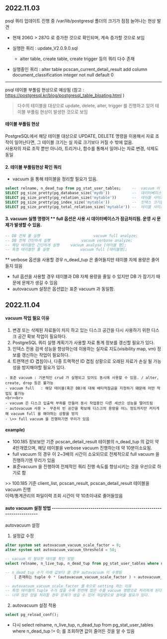 ## 2022.11.03 

psql  쿼리 업데이트 진행 중 /var/lib/postgresql 폴더의 크기가 점점 늘어나는 현상 발견
- 현재 206G > 287G 로 증가한 것으로 확인되며, 계속 증가할 것으로 보임

- 실행한 쿼리 : update_V2.0.9.0.sql    
    - alter table, create table, create trigger 등의 쿼리 다수 존재
- 실행중인 쿼리 : alter table pcscan_current_detail_result add column document_classification integer not null default 0
----------------------------------------------------------------------------------------------------------------
psql 테이블 부풀림 현상으로 예상됨 (참고 : https://postgresql.kr/blog/postgresql_table_bloating.html )    
> 다수의 테이블을 대상으로 update, delete, alter, trigger 를 진행하고 있어 테이블 부풀림 현상이 발생한 것으로 보임

#### 테이블 부풀림 현상
PostgreSQL에서 해당 테이블 대상으로 UPDATE, DELETE 명령을 이용해서 자료 조작이 일어난다면, 그 테이블 크기는 실 자료 크기보다 커질 수 밖에 없음.    
사용자의 자료 조작 뿐만 아니라, 트리거나, 함수를 통해서 일어나는 자료 변경, 삭제도 동일

#### 2. 테이블 부풀림현상 확인 쿼리
- vacuum 을 통해 테이블을 정리할 필요가 있음.
```sql
select relname, n_dead_tup from pg_stat_user_tables;     --  vacuum 이 필요한 확인      
SELECT pg_size_pretty(pg_database_size('mydb'))          --  데이터베이스 용량 확인
SELECT pg_size_pretty(pg_relation_size('mytable'))       --  테이블 사이즈 확인         
SELECT pg_size_pretty(pg_index_size('mytable'))          --  인덱스 크기를 계산
SELECT pg_size_pretty(pg_total_relation_size('mytable')) --  테이블 사이즈 체크 시 연관 인덱스 사이즈 합산 
```

#### 3. vacuum 실행 명령어 ** full 옵션은 사용 시 데이터베이스가 잠금처리됨. 운영 시 문제가 발생할 수 있음. 
```sql
-- DB 전체 풀 실행                        vacuum full analyze;
-- DB 전체 간단하게 실행              vacuum verbose analyze;
-- 해당 테이블만 간단하게 실행     vacuum analyse [테이블 명];
-- 특정 테이블만 풀 실행              vacuum full [테이블명];
```
** verbose 옵션을 사용할 경우 n_dead_tup 은 줄어들지만 테이블 자체 용량은 줄어들지 않음    
- full 옵션을 사용할 경우 테이블과 DB 자체 용량을 줄일 수 있지만 DB 가 잠기기 때문에 문제가 생길 수 있음    
- autovacuum 설정은 옵션없는 표준 vacuum 과 동일함.    


## 2022.11.04
#### vacuum 작업 필요 이유
1. 변경 또는 삭제된 자료들이 차지 하고 있는 디스크 공간을 다시 사용하기 위한 디스크 공간 확보 작업이 필요하다.
2. PostgreSQL 쿼리 실행 계획기가 사용할 자료 통계 정보를 갱신할 필요가 있다.
3. 인덱스 전용 검색 성능을 향상하는데 이용하는 실자료 지도(visibility map, vm) 정보를 갱신하는 작업이 필요하다.
4. 트랜잭션 ID 겹침이나, 다중 트랙잭션 ID 겹침 상황으로 오래된 자료가 손실 될 가능성을 방지해야할 필요가 있다.

```
- 표준 vacuum : 기본적인 crud 가 실행되고 있어도 동시에 사용할 수 있음. / alter, create, drop 등은 불가능
- vacuum full   : 해당 테이블(혹은 DB)에 대해 배타적잠금을 지정하기 떄문에 어떤 작업도 불가능
<br><br>
- vacuum 은 디스크 입출력 부하를 만들어 동시 작업중인 다른 세션으 성능을 떨어뜨림
- autovacuum 사용 >  꾸준히 빈 공간을 확보해 디스크의 용량을 어느 정도까지만 커지게 해 vacuum full 을 해야하는 상황을 방지
- \>> full vacuum 을 진행하기엔 무리가 있음
```
#### example)
- 100.185 정보보안 기준 pcscan_detail_result 테이블의 n_dead_tup 의 값이 약 4만개였으며, 해당 테이블을 verbose vacuum 진행하는데 약 10분이소요됨.
- full vacuum 의 경우 이 2~3배의 시간이 소요되므로 전체적으로 full vacuum 을 진행하기엔 무리가 있음
- 표준vacuum 을 진행하여 전체적인 쿼리 진행 속도를 향상시키는 것을 우선으로 하기로 함

\>> 100.185 기준 client_list, pcscan_result, pcscan_detail_result 테이블을 vacuum 진행        
      이력/통계관리의 파일이력 조회 시간이 약 10초이내로 줄어들었음

#### auto vacuum 설정 방법 ----------------------------------------------------------------------

autovacuum 설정

1. 설정값 수정
```sql
alter system set autovacuum_vacuum_scale_factor = 0;
alter system set autovacuum_vacuum_threshold = 50;

-- vacuum 이 필요한 테이블 확인 방법
select relname, n_live_tup, n_dead_tup from pg_stat_user_tables where n_dead_tup != 0;

-- n_dead_tup 수가 아래 값보다 클 경우 autovacuum 이 수행됨
    [ 존재하는 tuple 수 * (autovacuum_vacuum_scale_factor ) + autovacuum_vacuum_threshold ]

-- autovacuum_vacuum_scale_factor 를 0으로 setting 하는 이유
-- 특정 테이블의 tuple 수가 많을 수록 한번에 많은 수를 vacuum 명령으로 처리하게 된다.
-- 너무 많은 양을 처리할 경우 문제가 생길 수 있어 적당량으로 끊어줄 필요가 있다.
```
2. autovacuum 설정 적용
```sql
select pg_reload_conf();
```
- 다시 select relname, n_live_tup, n_dead_tup from pg_stat_user_tables where n_dead_tup != 0; 를 조회하면 값이 줄어든 것을 알 수 있음


